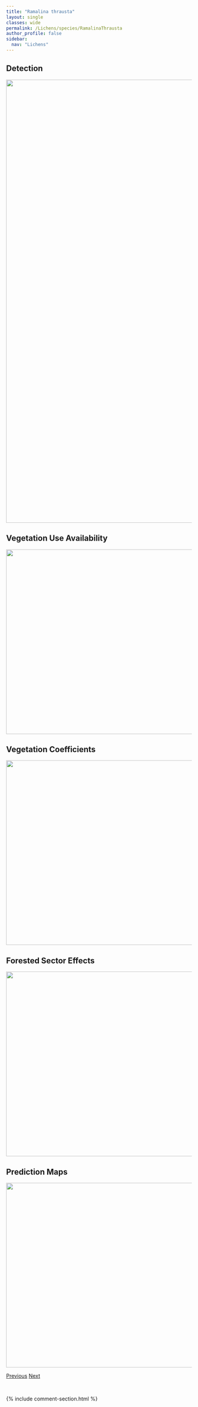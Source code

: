 ```yaml
---
title: "Ramalina thrausta"
layout: single
classes: wide
permalink: /Lichens/species/RamalinaThrausta
author_profile: false
sidebar:
  nav: "Lichens"
---
```


<h2>Detection</h2>

<a href="https://drive.google.com/uc?export=view&id=1ua8NKV9Fs1DezUbsp4McR4RKcFEfD5Cl">
<img src="https://drive.google.com/uc?export=view&id=1ua8NKV9Fs1DezUbsp4McR4RKcFEfD5Cl" height = "1200" width = "800">
</a>


<h2>Vegetation Use Availability</h2>

<a href="https://drive.google.com/uc?export=view&id=1ITY8HfIAw1deZ784pSjYXc8qrDfykzs6">
<img src="https://drive.google.com/uc?export=view&id=1ITY8HfIAw1deZ784pSjYXc8qrDfykzs6" height = "500" width = "1000">
</a>


<h2>Vegetation Coefficients</h2>

<a href="https://drive.google.com/uc?export=view&id=1iSI5NhhSj3mtTp__2o1dPLrjgJ1IA2n1">
<img src="https://drive.google.com/uc?export=view&id=1iSI5NhhSj3mtTp__2o1dPLrjgJ1IA2n1" height = "500" width = "1000">
</a>


<h2>Forested Sector Effects</h2>

<a href="https://drive.google.com/uc?export=view&id=1gsWoQLW_x6yBJuusbIppz-RwnoatcxXF">
<img src="https://drive.google.com/uc?export=view&id=1gsWoQLW_x6yBJuusbIppz-RwnoatcxXF" height = "500" width = "1000">
</a>


<h2>Prediction Maps</h2>

<a href="https://drive.google.com/uc?export=view&id=1JHlx-Xuj3DBxfQXpXC0zpzvZ0bqVNmhq">
<img src="https://drive.google.com/uc?export=view&id=1JHlx-Xuj3DBxfQXpXC0zpzvZ0bqVNmhq" height = "500" width = "1000">
</a>


<a href="/DevelopmentWebsite/Lichens/species/RamalinaSinensis" class="pagination--pager" title="Ramalina sinensis">Previous</a> <a href="/DevelopmentWebsite/Lichens/species/RhizoplacaChrysoleuca" class="pagination--pager" title="Rhizoplaca chrysoleuca">Next</a>

<p>&nbsp;</p>

{% include comment-section.html %}
